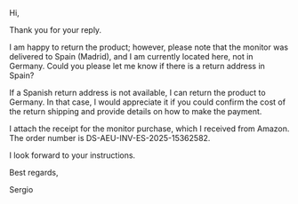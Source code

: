 Hi,

Thank you for your reply.

I am happy to return the product; however, please note that the monitor was delivered to Spain (Madrid), and I am currently located here, not in Germany. Could you please let me know if there is a return address in Spain?

If a Spanish return address is not available, I can return the product to Germany. In that case, I would appreciate it if you could confirm the cost of the return shipping and provide details on how to make the payment.

I attach the receipt for the monitor purchase, which I received from Amazon. The order number is DS-AEU-INV-ES-2025-15362582.

I look forward to your instructions.

Best regards,

Sergio
